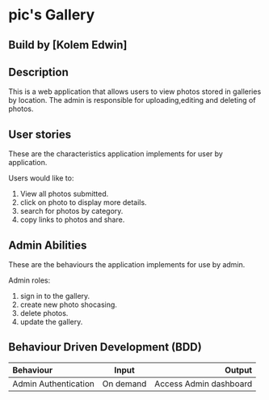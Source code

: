 # pic's Gallery

## Build by [Kolem Edwin]

## Description

This is a web application that allows users to view photos stored in galleries by location. The admin is responsible for uploading,editing and deleting of photos.

## User stories

These are the characteristics application implements for user by application.

Users would like to:

1. View all photos submitted.
2. click on photo to display more details.
3. search for photos by category.
4. copy links to photos and share.

## Admin Abilities

These are the behaviours the application implements for use by admin.

Admin roles:

1. sign in to the gallery.
2. create new photo shocasing.
3. delete photos.
4. update the gallery.

## Behaviour Driven Development (BDD)

| Behaviour | Input | Output |
| :-----------------| :-----------------: | ------------------: |
| Admin Authentication | On demand | Access Admin dashboard |